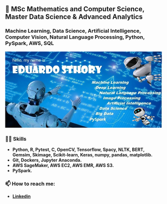 <!--
**sthory/sthory** is a ✨ _special_ ✨ repository because its `README.md` (this file) appears on your GitHub profile.-->

## 🧔 MSc Mathematics and Computer Science, Master Data Science & Advanced Analytics
### Machine Learning, Data Science, Artificial Intelligence, Computer Vision, Natural Language Processing, Python, PySpark, AWS, SQL

![image](https://github.com/sthory/images/blob/main/Linkedin5.jpg)

### 👨‍💻 Skills

- **Python, R, Pytest, C, OpenCV, Tensorflow, Spacy, NLTK, BERT, Gemsim, Skimage, Scikit-learn, Keras, numpy, pandas, matplotlib.**
- **Git, Dockers, Jupyter Anaconda.**
- **AWS SageMaker, AWS EC2, AWS EMR, AWS S3.**
- **PySpark.**

### 📫 How to reach me:

- **[Linkedin](https://www.linkedin.com/in/eduardosthory/)**
